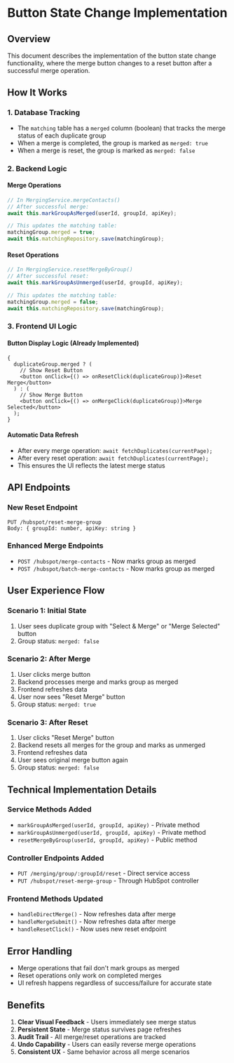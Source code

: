 # Button State Change Implementation

## Overview

This document describes the implementation of the button state change functionality, where the merge button changes to a reset button after a successful merge operation.

## How It Works

### 1. **Database Tracking**

- The `matching` table has a `merged` column (boolean) that tracks the merge status of each duplicate group
- When a merge is completed, the group is marked as `merged: true`
- When a merge is reset, the group is marked as `merged: false`

### 2. **Backend Logic**

#### Merge Operations

```typescript
// In MergingService.mergeContacts()
// After successful merge:
await this.markGroupAsMerged(userId, groupId, apiKey);

// This updates the matching table:
matchingGroup.merged = true;
await this.matchingRepository.save(matchingGroup);
```

#### Reset Operations

```typescript
// In MergingService.resetMergeByGroup()
// After successful reset:
await this.markGroupAsUnmerged(userId, groupId, apiKey);

// This updates the matching table:
matchingGroup.merged = false;
await this.matchingRepository.save(matchingGroup);
```

### 3. **Frontend UI Logic**

#### Button Display Logic (Already Implemented)

```tsx
{
  duplicateGroup.merged ? (
    // Show Reset Button
    <button onClick={() => onResetClick(duplicateGroup)}>Reset Merge</button>
  ) : (
    // Show Merge Button
    <button onClick={() => onMergeClick(duplicateGroup)}>Merge Selected</button>
  );
}
```

#### Automatic Data Refresh

- After every merge operation: `await fetchDuplicates(currentPage);`
- After every reset operation: `await fetchDuplicates(currentPage);`
- This ensures the UI reflects the latest merge status

## API Endpoints

### New Reset Endpoint

```
PUT /hubspot/reset-merge-group
Body: { groupId: number, apiKey: string }
```

### Enhanced Merge Endpoints

- `POST /hubspot/merge-contacts` - Now marks group as merged
- `POST /hubspot/batch-merge-contacts` - Now marks group as merged

## User Experience Flow

### Scenario 1: Initial State

1. User sees duplicate group with "Select & Merge" or "Merge Selected" button
2. Group status: `merged: false`

### Scenario 2: After Merge

1. User clicks merge button
2. Backend processes merge and marks group as merged
3. Frontend refreshes data
4. User now sees "Reset Merge" button
5. Group status: `merged: true`

### Scenario 3: After Reset

1. User clicks "Reset Merge" button
2. Backend resets all merges for the group and marks as unmerged
3. Frontend refreshes data
4. User sees original merge button again
5. Group status: `merged: false`

## Technical Implementation Details

### Service Methods Added

- `markGroupAsMerged(userId, groupId, apiKey)` - Private method
- `markGroupAsUnmerged(userId, groupId, apiKey)` - Private method
- `resetMergeByGroup(userId, groupId, apiKey)` - Public method

### Controller Endpoints Added

- `PUT /merging/group/:groupId/reset` - Direct service access
- `PUT /hubspot/reset-merge-group` - Through HubSpot controller

### Frontend Methods Updated

- `handleDirectMerge()` - Now refreshes data after merge
- `handleMergeSubmit()` - Now refreshes data after merge
- `handleResetClick()` - Now uses new reset endpoint

## Error Handling

- Merge operations that fail don't mark groups as merged
- Reset operations only work on completed merges
- UI refresh happens regardless of success/failure for accurate state

## Benefits

1. **Clear Visual Feedback** - Users immediately see merge status
2. **Persistent State** - Merge status survives page refreshes
3. **Audit Trail** - All merge/reset operations are tracked
4. **Undo Capability** - Users can easily reverse merge operations
5. **Consistent UX** - Same behavior across all merge scenarios
